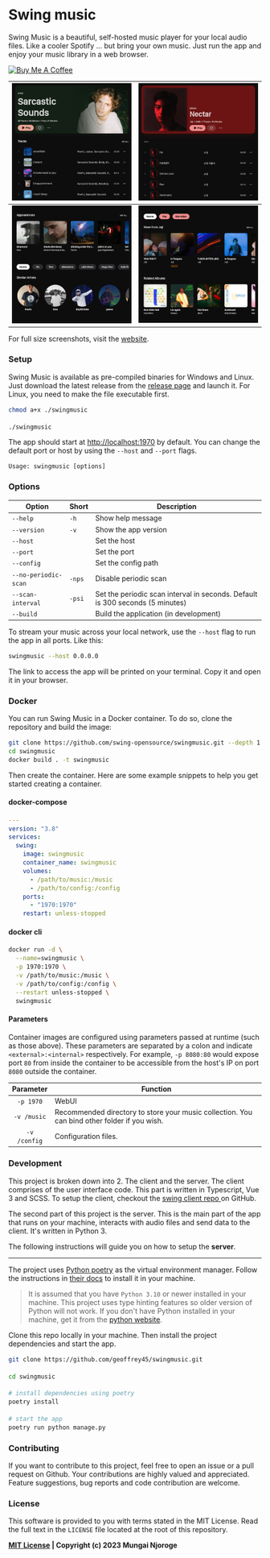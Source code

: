 # Swing music

Swing Music is a beautiful, self-hosted music player for your local audio files. Like a cooler Spotify ... but bring your own music. Just run the app and enjoy your music library in a web browser.

<a href="https://www.buymeacoffee.com/mungai/membership" target="_blank"><img src="https://cdn.buymeacoffee.com/buttons/v2/default-yellow.png" alt="Buy Me A Coffee" style="height: 60px !important;width: 217px !important;" ></a>

| ![SWING MUSIC PLAYER BANNER IMAGE](screenshots/artist.webp)  | ![SWING MUSIC PLAYER BANNER IMAGE](screenshots/album.webp)  |
| ------------------------------------------------------------ | ----------------------------------------------------------- |
| ![SWING MUSIC PLAYER BANNER IMAGE](screenshots/artist2.webp) | ![SWING MUSIC PLAYER BANNER IMAGE](screenshots/album2.webp) |

For full size screenshots, visit the [website](https://swingmusic.vercel.app).

### Setup

Swing Music is available as pre-compiled binaries for Windows and Linux. Just download the latest release from
the [release page](https://github.com/geoffrey45/swingmusic/releases) and launch it.
For Linux, you need to make the file executable first.

```bash
chmod a+x ./swingmusic

./swingmusic
```

The app should start at <http://localhost:1970> by default. You can change the default port or host by using
the `--host` and `--port` flags.

```
Usage: swingmusic [options]
```

### Options

| Option               | Short  | Description                                                                   |
| -------------------- | ------ | ----------------------------------------------------------------------------- |
| `--help`             | `-h`   | Show help message                                                             |
| `--version`          | `-v`   | Show the app version                                                          |
| `--host`             |        | Set the host                                                                  |
| `--port`             |        | Set the port                                                                  |
| `--config`           |        | Set the config path                                                           |
| `--no-periodic-scan` | `-nps` | Disable periodic scan                                                         |
| `--scan-interval`    | `-psi` | Set the periodic scan interval in seconds. Default is 300 seconds (5 minutes) |
| `--build`            |        | Build the application (in development)                                        |



To stream your music across your local network, use the `--host` flag to run the app in all ports. Like this:

```sh
swingmusic --host 0.0.0.0
```

The link to access the app will be printed on your terminal. Copy it and open it in your browser.

### Docker

You can run Swing Music in a Docker container. To do so, clone the repository and build the image:

```bash
git clone https://github.com/swing-opensource/swingmusic.git --depth 1
cd swingmusic
docker build . -t swingmusic
```

Then create the container. Here are some example snippets to help you get started creating a container.

#### docker-compose

```yaml
---
version: "3.8"
services:
  swing:
    image: swingmusic
    container_name: swingmusic
    volumes:
      - /path/to/music:/music
      - /path/to/config:/config
    ports:
      - "1970:1970"
    restart: unless-stopped
```

#### docker cli

```bash
docker run -d \
  --name=swingmusic \
  -p 1970:1970 \
  -v /path/to/music:/music \
  -v /path/to/config:/config \
  --restart unless-stopped \
  swingmusic
```

#### Parameters

Container images are configured using parameters passed at runtime (such as those above). These parameters are separated
by a colon and indicate `<external>:<internal>` respectively. For example, `-p 8080:80` would expose port `80` from
inside the container to be accessible from the host's IP on port `8080` outside the container.

|  Parameter   | Function                                                                                     |
| :----------: | -------------------------------------------------------------------------------------------- |
|  `-p 1970`   | WebUI                                                                                        |
| `-v /music`  | Recommended directory to store your music collection. You can bind other folder if you wish. |
| `-v /config` | Configuration files.                                                                         |

### Development

This project is broken down into 2. The client and the server. The client comprises of the user interface code. This
part is written in Typescript, Vue 3 and SCSS. To setup the client, checkout
the [swing client repo ](https://github.com/geoffrey45/swing-client) on GitHub.

The second part of this project is the server. This is the main part of the app that runs on your machine, interacts
with audio files and send data to the client. It's written in Python 3.

The following instructions will guide you on how to setup the **server**.

---

The project uses [Python poetry](https://python-poetry.org) as the virtual environment manager. Follow the instructions
in [their docs](https://python-poetry.org/docs/) to install it in your machine.

> It is assumed that you have `Python 3.10` or newer installed in your machine. This project uses type hinting features
> so older version of Python will not work. If you don't have Python installed in your machine, get it from
> the [python website](https://www.python.org/downloads/).

Clone this repo locally in your machine. Then install the project dependencies and start the app.

```sh
git clone https://github.com/geoffrey45/swingmusic.git

cd swingmusic

# install dependencies using poetry
poetry install

# start the app
poetry run python manage.py
```

### Contributing

If you want to contribute to this project, feel free to open an issue or a pull request on Github. Your contributions
are highly valued and appreciated. Feature suggestions, bug reports and code contribution are welcome.

### License

This software is provided to you with terms stated in the MIT License. Read the full text in the `LICENSE` file located
at the root of this repository.

**[MIT License](https://opensource.org/licenses/MIT) | Copyright (c) 2023 Mungai Njoroge**

